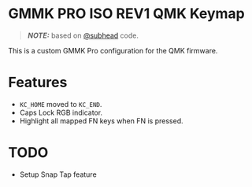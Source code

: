 # GMMK PRO ISO REV1 QMK Keymap
> **_NOTE:_** based on [@subhead](https://github.com/subhead/qmk_gmmk_pro/) code.

This is a custom GMMK Pro configuration for the QMK firmware.

# Features
- `KC_HOME` moved to `KC_END`.
- Caps Lock RGB indicator.
- Highlight all mapped FN keys when FN is pressed.

# TODO
- Setup Snap Tap feature

